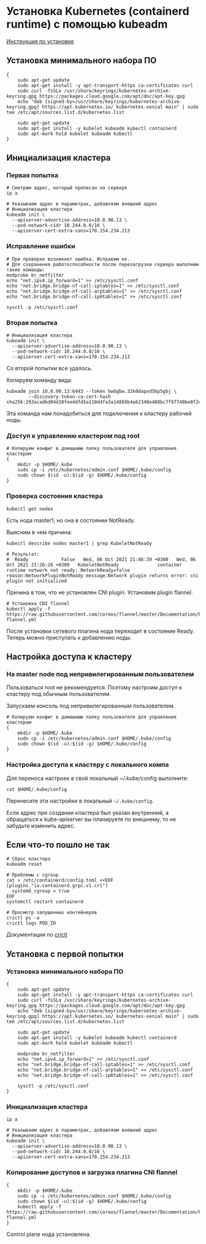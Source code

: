 # Установка Kubernetes (containerd runtime) с помощью kubeadm
[Инструкция по установке](https://kubernetes.io/docs/setup/production-environment/tools/kubeadm/create-cluster-kubeadm/)

## Установка минимального набора ПО
```shell script
{
    sudo apt-get update
    sudo apt-get install -y apt-transport-https ca-certificates curl
    sudo curl -fsSLo /usr/share/keyrings/kubernetes-archive-keyring.gpg https://packages.cloud.google.com/apt/doc/apt-key.gpg
    echo "deb [signed-by=/usr/share/keyrings/kubernetes-archive-keyring.gpg] https://apt.kubernetes.io/ kubernetes-xenial main" | sudo tee /etc/apt/sources.list.d/kubernetes.list
    
    sudo apt-get update
    sudo apt-get install -y kubelet kubeadm kubectl containerd
    sudo apt-mark hold kubelet kubeadm kubectl
}
```

## Инициализация кластера

### Первая попытка
```shell script
# Смотрим адрес, который прописан на сервере  
ip a

# Указываем адрес в параметрах, добавляем внешний адрес
# Инициализация кластера
kubeadm init \
  --apiserver-advertise-address=10.0.90.13 \
  --pod-network-cidr 10.244.0.0/16 \
  --apiserver-cert-extra-sans=178.154.234.213
```

### Исправление ошибки
```shell script
# При проверке возникнет ошибка. Исправим ее.
# Для сохранения работоспособности после перезагрузки сервера выполним такие команды:
modprobe br_netfilter 
echo "net.ipv4.ip_forward=1" >> /etc/sysctl.conf
echo "net.bridge.bridge-nf-call-iptables=1" >> /etc/sysctl.conf
echo "net.bridge.bridge-nf-call-arptables=1" >> /etc/sysctl.conf
echo "net.bridge.bridge-nf-call-ip6tables=1" >> /etc/sysctl.conf

sysctl -p /etc/sysctl.conf
```

### Вторая попытка
```shell script
# Инициализация кластера
kubeadm init \
  --apiserver-advertise-address=10.0.90.13 \
  --pod-network-cidr 10.244.0.0/16 \
  --apiserver-cert-extra-sans=178.154.234.213
```
Со второй попытки все удалось.

Копируем команду вида:
```shell script
kubeadm join 10.0.90.13:6443 --token hwbgbw.32k0dapxd5bp5gbj \
        --discovery-token-ca-cert-hash sha256:293acadbd04d38feeddfd5a110d4fa3a14869b4a62348e480bc7f97748be8f2e 
```
Эта команда нам понадобиться для подключения к кластеру рабочей ноды.

### Доступ к управлению кластером под root
```shell script
# Копируем конфиг в домашнюю папку пользователя для управления кластером 
{
    mkdir -p $HOME/.kube
    sudo cp -i /etc/kubernetes/admin.conf $HOME/.kube/config
    sudo chown $(id -u):$(id -g) $HOME/.kube/config
}
``` 

### Проверка состояния кластера 
```shell script
kubectl get nodes
``` 
Есть нода master1, но она в состоянии NotReady.

Выясним в чем причина:
```shell script
kubectl describe nodes master1 | grep KubeletNotReady

# Результат:
#  Ready            False   Wed, 06 Oct 2021 21:46:39 +0300   Wed, 06 Oct 2021 21:26:26 +0300   KubeletNotReady              container runtime network not ready: NetworkReady=false reason:NetworkPluginNotReady message:Network plugin returns error: cni plugin not initialized
```
Причина в том, что не установлен CNI plugin. Установим plugin flannel.
```shell script
# Установка CNI flannel
kubectl apply -f https://raw.githubusercontent.com/coreos/flannel/master/Documentation/kube-flannel.yml
```
После установки сетевого плагина нода переходит в состояние Ready.
Теперь можно приступать к добавлению ноды. 


## Настройка доступа к кластеру 
### На master node под непривилегированным пользователем
Пользоваться root не рекомендуется. Поэтому настроим доступ к кластеру под обычным пользователем. 

Запускаем консоль под непривилегированным пользователем.
```shell script
# Копируем конфиг в домашнюю папку пользователя для управления кластером 
{
    mkdir -p $HOME/.kube
    sudo cp -i /etc/kubernetes/admin.conf $HOME/.kube/config
    sudo chown $(id -u):$(id -g) $HOME/.kube/config
}
```

### Настройка доступа к кластеру c локального компа  
Для переноса настроек в свой локальный ~/.kube/config выполните:
```shell script
cat $HOME/.kube/config
```
Перенесите эти настройки в локальный `~/.kube/config`.

Если адрес при создании кластера был указан внутренний, а обращаться к kube-apiserver вы планируете по внешнему, то не забудьте изменить адрес.

## Если что-то пошло не так
```shell script
# Сброс кластера
kubeadm reset

# Проблемы с cgroup
cat > /etc/containerd/config.toml <<EOF
[plugins."io.containerd.grpc.v1.cri"]
  systemd_cgroup = true
EOF
systemctl restart containerd

# Просмотр запущенных контейнеров
crictl ps -a
crictl logs POD_ID
```

Документация по [crictl](https://kubernetes.io/docs/tasks/debug-application-cluster/crictl/)

## Установка с первой попытки
### Установка минимального набора ПО
```shell script
{
    sudo apt-get update
    sudo apt-get install -y apt-transport-https ca-certificates curl
    sudo curl -fsSLo /usr/share/keyrings/kubernetes-archive-keyring.gpg https://packages.cloud.google.com/apt/doc/apt-key.gpg
    echo "deb [signed-by=/usr/share/keyrings/kubernetes-archive-keyring.gpg] https://apt.kubernetes.io/ kubernetes-xenial main" | sudo tee /etc/apt/sources.list.d/kubernetes.list
    
    sudo apt-get update
    sudo apt-get install -y kubelet kubeadm kubectl containerd
    sudo apt-mark hold kubelet kubeadm kubectl

    modprobe br_netfilter 
    echo "net.ipv4.ip_forward=1" >> /etc/sysctl.conf
    echo "net.bridge.bridge-nf-call-iptables=1" >> /etc/sysctl.conf
    echo "net.bridge.bridge-nf-call-arptables=1" >> /etc/sysctl.conf
    echo "net.bridge.bridge-nf-call-ip6tables=1" >> /etc/sysctl.conf
    
    sysctl -p /etc/sysctl.conf
}
```
### Инициализация кластера
```shell script
ip a

# Указываем адрес в параметрах, добавляем внешний адрес
# Инициализация кластера
kubeadm init \
  --apiserver-advertise-address=10.0.90.13 \
  --pod-network-cidr 10.244.0.0/16 \
  --apiserver-cert-extra-sans=178.154.234.213
```
### Копирование доступов и загрузка плагина CNI flannel 
```shell script
{
    mkdir -p $HOME/.kube
    sudo cp -i /etc/kubernetes/admin.conf $HOME/.kube/config
    sudo chown $(id -u):$(id -g) $HOME/.kube/config
    kubectl apply -f https://raw.githubusercontent.com/coreos/flannel/master/Documentation/kube-flannel.yml
}
```

Control plane нода установлена.

